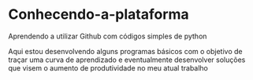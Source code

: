 # Conhecendo-a-plataforma
Aprendendo a utilizar Github com códigos simples de python

Aqui estou desenvolvendo alguns programas básicos com o objetivo de traçar uma curva de aprendizado e eventualmente desenvolver soluções
que visem o aumento de produtividade no meu atual trabalho
